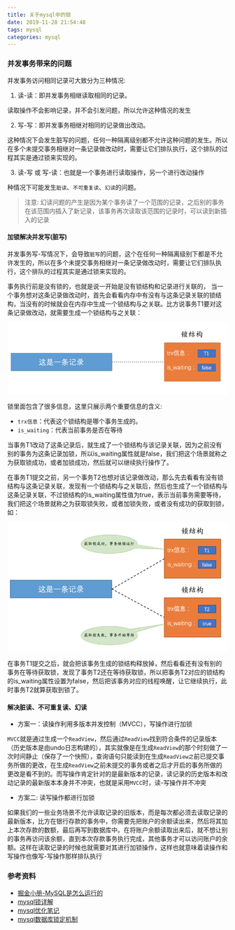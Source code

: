 ```yaml
---
title: 关于mysql中的锁
date: 2019-11-28 21:54:48
tags: mysql
categories: mysql
---
```

### 并发事务带来的问题

并发事务访问相同记录可大致分为三种情况:
1. 读-读：即并发事务相继读取相同的记录。

读取操作不会影响记录，并不会引发问题，所以允许这种情况的发生

2. 写-写：即并发事务相继对相同的记录做出改动。

这种情况下会发生脏写的问题，任何一种隔离级别都不允许这种问题的发生。所以在多个未提交事务相继对一条记录做改动时，需要让它们排队执行，这个排队的过程其实是通过锁来实现的。

3. 读-写 或 写-读：也就是一个事务进行读取操作，另一个进行改动操作

种情况下可能发生`脏读`、`不可重复读`、`幻读`的问题。

> 注意: 幻读问题的产生是因为某个事务读了一个范围的记录，之后别的事务在该范围内插入了新记录，该事务再次读取该范围的记录时，可以读到新插入的记录

#### 加锁解决并发写(脏写)

并发事务写-写情况下，会导致`脏写`的问题，这个在任何一种隔离级别下都是不允许发生的，所以在多个未提交事务相继对一条记录做改动时，需要让它们排队执行，这个排队的过程其实是通过锁来实现的。

事务执行前是没有锁的，也就是说一开始是没有锁结构和记录进行关联的， 当一个事务想对这条记录做改动时，首先会看看内存中有没有与这条记录关联的锁结构，当没有的时候就会在内存中生成一个锁结构与之关联。比方说事务T1要对这条记录做改动，就需要生成一个锁结构与之关联：

![](/images/mysql/mysql-lock.png)

锁里面包含了很多信息，这里只展示两个重要信息的含义:
- `trx信息`：代表这个锁结构是哪个事务生成的。
- `is_waiting`：代表当前事务是否在等待

当事务T1改动了这条记录后，就生成了一个锁结构与该记录关联，因为之前没有别的事务为这条记录加锁，所以is_waiting属性就是false，我们把这个场景就称之为获取锁成功，或者加锁成功，然后就可以继续执行操作了。

在事务T1提交之前，另一个事务T2也想对该记录做改动，那么先去看看有没有锁结构与这条记录关联，发现有一个锁结构与之关联后，然后也生成了一个锁结构与这条记录关联，不过锁结构的is_waiting属性值为true，表示当前事务需要等待，我们把这个场景就称之为获取锁失败，或者加锁失败，或者没有成功的获取到锁，如：

![](/images/mysql/mysql-lock-wait.png)

在事务T1提交之后，就会把该事务生成的锁结构释放掉，然后看看还有没有别的事务在等待获取锁，发现了事务T2还在等待获取锁，所以把事务T2对应的锁结构的is_waiting属性设置为false，然后把该事务对应的线程唤醒，让它继续执行，此时事务T2就算获取到锁了。

#### 解决脏读、不可重复读、幻读

- 方案一：读操作利用多版本并发控制（MVCC），写操作进行加锁

`MVCC`就是通过生成一个`ReadView`，然后通过`ReadView`找到符合条件的记录版本（历史版本是由undo日志构建的），其实就像是在生成`ReadView`的那个时刻做了一次时间静止（保存了一个快照），查询语句只能读到在生成`ReadView之`前已提交事务所做的更改，在生成`ReadView`之前未提交的事务或者之后才开启的事务所做的更改是看不到的。而写操作肯定针对的是最新版本的记录，读记录的历史版本和改动记录的最新版本本身并不冲突，也就是采用`MVCC`时，读-写操作并不冲突

- 方案二: 读写操作都进行加锁

如果我们的一些业务场景不允许读取记录的旧版本，而是每次都必须去读取记录的最新版本，比方在银行存款的事务中，你需要先把账户的余额读出来，然后将其加上本次存款的数额，最后再写到数据库中。在将账户余额读取出来后，就不想让别的事务再访问该余额，直到本次存款事务执行完成，其他事务才可以访问账户的余额。这样在读取记录的时候也就需要对其进行加锁操作，这样也就意味着读操作和写操作也像写-写操作那样排队执行

### 参考资料

- [掘金小册-MySQL是怎么运行的](https://juejin.im/book/5bffcbc9f265da614b11b731/section/5c42cf94e51d45524861122d)
- [mysql锁详解](http://www.cnblogs.com/luyucheng/p/6297752.html)
- [mysql优化笔记](http://www.jianshu.com/p/163c96983ca9)
- [mysql数据库锁定机制](http://www.cnblogs.com/ggjucheng/archive/2012/11/14/2770445.html)